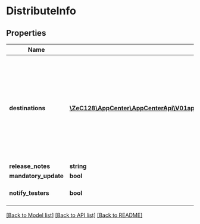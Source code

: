 # DistributeInfo

## Properties
Name | Type | Description | Notes
------------ | ------------- | ------------- | -------------
**destinations** | [**\ZeC128\AppCenter\AppCenterApi\V01appsownerNameappNamebuildsbuildIddistributeDestinations[]**](V01appsownerNameappNamebuildsbuildIddistributeDestinations.md) | Array of objects {id:string, type:string} with \&quot;id\&quot; being the distribution group ID, store ID, or tester email, and \&quot;type\&quot; being \&quot;group\&quot;, \&quot;store\&quot;, or \&quot;tester\&quot; | [optional] 
**release_notes** | **string** | The release notes | [optional] 
**mandatory_update** | **bool** |  | [optional] 
**notify_testers** | **bool** |  | [optional] [default to true]

[[Back to Model list]](../README.md#documentation-for-models) [[Back to API list]](../README.md#documentation-for-api-endpoints) [[Back to README]](../README.md)


